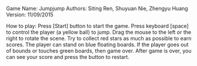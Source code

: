 Game Name: Jumpjump
Authors: Siting Ren, Shuyuan Nie, Zhengyu Huang
Version: 11/09/2015

How to play:
Press [Start] button to start the game.
Press keyboard [space] to control the player (a yellow ball) to jump.
Drag the mouse to the left or the right to rotate the scene.
Try to collect red stars as much as possible to earn scores.
The player can stand on blue floating boards.
If the player goes out of bounds or touches green boards, then game over.
After game is over, you can see your score and press the button to restart.